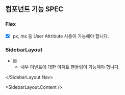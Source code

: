 ## 컴포넌트 기능 SPEC

### Flex

- [x] px, mx 등 User Attribute 사용이 가능해야 합니다.

### SidebarLayout

- [x] - 내부 이벤트에 대한 이팩트 핸들링이 가능해야 합니다.


<SidebarLayout>
  <SidebarLayout.Nav>
    
  </SidebarLayout.Nav>

  <SidebarLayout.Content />
</SidebarLayout>